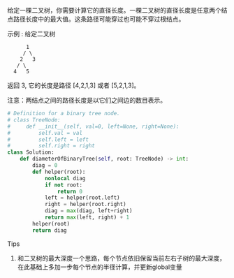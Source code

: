给定一棵二叉树，你需要计算它的直径长度。一棵二叉树的直径长度是任意两个结点路径长度中的最大值。这条路径可能穿过也可能不穿过根结点。

 

示例 :
给定二叉树

          1
         / \
        2   3
       / \     
      4   5    

返回 3, 它的长度是路径 [4,2,1,3] 或者 [5,2,1,3]。

 

注意：两结点之间的路径长度是以它们之间边的数目表示。



```python
# Definition for a binary tree node.
# class TreeNode:
#     def __init__(self, val=0, left=None, right=None):
#         self.val = val
#         self.left = left
#         self.right = right
class Solution:
    def diameterOfBinaryTree(self, root: TreeNode) -> int:
        diag = 0 
        def helper(root):
            nonlocal diag 
            if not root:
                return 0 
            left = helper(root.left)
            right = helper(root.right)
            diag = max(diag, left+right)
            return max(left, right) + 1 
        helper(root)
        return diag
```



Tips

1. 和二叉树的最大深度一个思路，每个节点依旧保留当前左右子树的最大深度，在此基础上多加一步每个节点的半径计算，并更新global变量